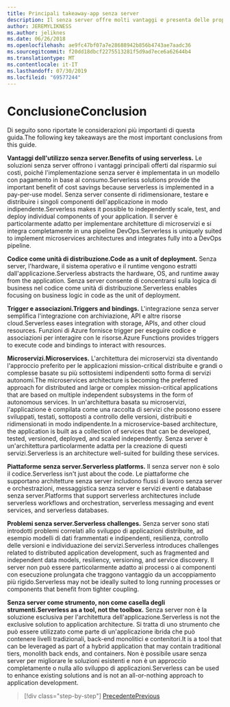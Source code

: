 ```yaml
---
title: Principali takeaway-app senza server
description: Il senza server offre molti vantaggi e presenta delle proprie esigenze. Riepilogo delle considerazioni principali di questa guida.
author: JEREMYLIKNESS
ms.author: jeliknes
ms.date: 06/26/2018
ms.openlocfilehash: ae9fc47bf07a7e28688942b856b4743ae7aadc36
ms.sourcegitcommit: f20dd18dbcf2275513281f5d9ad7ece6a62644b4
ms.translationtype: MT
ms.contentlocale: it-IT
ms.lasthandoff: 07/30/2019
ms.locfileid: "69577244"
---
```

# <a name="conclusion"></a><span data-ttu-id="2c5f3-104">Conclusione</span><span class="sxs-lookup"><span data-stu-id="2c5f3-104">Conclusion</span></span>

<span data-ttu-id="2c5f3-105">Di seguito sono riportate le considerazioni più importanti di questa guida.</span><span class="sxs-lookup"><span data-stu-id="2c5f3-105">The following key takeaways are the most important conclusions from this guide.</span></span>

<span data-ttu-id="2c5f3-106">**Vantaggi dell'utilizzo senza server.**</span><span class="sxs-lookup"><span data-stu-id="2c5f3-106">**Benefits of using serverless.**</span></span> <span data-ttu-id="2c5f3-107">Le soluzioni senza server offrono i vantaggi principali offerti dal risparmio sui costi, poiché l'implementazione senza server è implementata in un modello con pagamento in base al consumo.</span><span class="sxs-lookup"><span data-stu-id="2c5f3-107">Serverless solutions provide the important benefit of cost savings because serverless is implemented in a pay-per-use model.</span></span> <span data-ttu-id="2c5f3-108">Senza server consente di ridimensionare, testare e distribuire i singoli componenti dell'applicazione in modo indipendente.</span><span class="sxs-lookup"><span data-stu-id="2c5f3-108">Serverless makes it possible to independently scale, test, and deploy individual components of your application.</span></span> <span data-ttu-id="2c5f3-109">Il server è particolarmente adatto per implementare architetture di microservizi e si integra completamente in una pipeline DevOps.</span><span class="sxs-lookup"><span data-stu-id="2c5f3-109">Serverless is uniquely suited to implement microservices architectures and integrates fully into a DevOps pipeline.</span></span>

<span data-ttu-id="2c5f3-110">**Codice come unità di distribuzione.**</span><span class="sxs-lookup"><span data-stu-id="2c5f3-110">**Code as a unit of deployment.**</span></span> <span data-ttu-id="2c5f3-111">Senza server, l'hardware, il sistema operativo e il runtime vengono estratti dall'applicazione.</span><span class="sxs-lookup"><span data-stu-id="2c5f3-111">Serverless abstracts the hardware, OS, and runtime away from the application.</span></span> <span data-ttu-id="2c5f3-112">Senza server consente di concentrarsi sulla logica di business nel codice come unità di distribuzione.</span><span class="sxs-lookup"><span data-stu-id="2c5f3-112">Serverless enables focusing on business logic in code as the unit of deployment.</span></span>

<span data-ttu-id="2c5f3-113">**Trigger e associazioni.**</span><span class="sxs-lookup"><span data-stu-id="2c5f3-113">**Triggers and bindings.**</span></span> <span data-ttu-id="2c5f3-114">L'integrazione senza server semplifica l'integrazione con archiviazione, API e altre risorse cloud.</span><span class="sxs-lookup"><span data-stu-id="2c5f3-114">Serverless eases integration with storage, APIs, and other cloud resources.</span></span> <span data-ttu-id="2c5f3-115">Funzioni di Azure fornisce trigger per eseguire codice e associazioni per interagire con le risorse.</span><span class="sxs-lookup"><span data-stu-id="2c5f3-115">Azure Functions provides triggers to execute code and bindings to interact with resources.</span></span>

<span data-ttu-id="2c5f3-116">**Microservizi.**</span><span class="sxs-lookup"><span data-stu-id="2c5f3-116">**Microservices.**</span></span> <span data-ttu-id="2c5f3-117">L'architettura dei microservizi sta diventando l'approccio preferito per le applicazioni mission-critical distribuite e grandi o complesse basate su più sottosistemi indipendenti sotto forma di servizi autonomi.</span><span class="sxs-lookup"><span data-stu-id="2c5f3-117">The microservices architecture is becoming the preferred approach for distributed and large or complex mission-critical applications that are based on multiple independent subsystems in the form of autonomous services.</span></span> <span data-ttu-id="2c5f3-118">In un'architettura basata su microservizi, l'applicazione è compilata come una raccolta di servizi che possono essere sviluppati, testati, sottoposti a controllo delle versioni, distribuiti e ridimensionati in modo indipendente.</span><span class="sxs-lookup"><span data-stu-id="2c5f3-118">In a microservice-based architecture, the application is built as a collection of services that can be developed, tested, versioned, deployed, and scaled independently.</span></span> <span data-ttu-id="2c5f3-119">Senza server è un'architettura particolarmente adatta per la creazione di questi servizi.</span><span class="sxs-lookup"><span data-stu-id="2c5f3-119">Serverless is an architecture well-suited for building these services.</span></span>

<span data-ttu-id="2c5f3-120">**Piattaforme senza server.**</span><span class="sxs-lookup"><span data-stu-id="2c5f3-120">**Serverless platforms.**</span></span> <span data-ttu-id="2c5f3-121">Il senza server non è solo il codice.</span><span class="sxs-lookup"><span data-stu-id="2c5f3-121">Serverless isn't just about the code.</span></span> <span data-ttu-id="2c5f3-122">Le piattaforme che supportano architetture senza server includono flussi di lavoro senza server e orchestrazioni, messaggistica senza server e servizi eventi e database senza server.</span><span class="sxs-lookup"><span data-stu-id="2c5f3-122">Platforms that support serverless architectures include serverless workflows and orchestration, serverless messaging and event services, and serverless databases.</span></span>

<span data-ttu-id="2c5f3-123">**Problemi senza server.**</span><span class="sxs-lookup"><span data-stu-id="2c5f3-123">**Serverless challenges.**</span></span> <span data-ttu-id="2c5f3-124">Senza server sono stati introdotti problemi correlati allo sviluppo di applicazioni distribuite, ad esempio modelli di dati frammentati e indipendenti, resilienza, controllo delle versioni e individuazione dei servizi.</span><span class="sxs-lookup"><span data-stu-id="2c5f3-124">Serverless introduces challenges related to distributed application development, such as fragmented and independent data models, resiliency, versioning, and service discovery.</span></span> <span data-ttu-id="2c5f3-125">Il server non può essere particolarmente adatto ai processi o ai componenti con esecuzione prolungata che traggono vantaggio da un accoppiamento più rigido.</span><span class="sxs-lookup"><span data-stu-id="2c5f3-125">Serverless may not be ideally suited to long running processes or components that benefit from tighter coupling.</span></span>

<span data-ttu-id="2c5f3-126">**Senza server come strumento, non come casella degli strumenti.**</span><span class="sxs-lookup"><span data-stu-id="2c5f3-126">**Serverless as a tool, not the toolbox.**</span></span> <span data-ttu-id="2c5f3-127">Senza server non è la soluzione esclusiva per l'architettura dell'applicazione.</span><span class="sxs-lookup"><span data-stu-id="2c5f3-127">Serverless is not the exclusive solution to application architecture.</span></span> <span data-ttu-id="2c5f3-128">Si tratta di uno strumento che può essere utilizzato come parte di un'applicazione ibrida che può contenere livelli tradizionali, back-end monolitici e contenitori.</span><span class="sxs-lookup"><span data-stu-id="2c5f3-128">It is a tool that can be leveraged as part of a hybrid application that may contain traditional tiers, monolith back ends, and containers.</span></span> <span data-ttu-id="2c5f3-129">Non è possibile usare senza server per migliorare le soluzioni esistenti e non è un approccio completamente o nulla allo sviluppo di applicazioni.</span><span class="sxs-lookup"><span data-stu-id="2c5f3-129">Serverless can be used to enhance existing solutions and is not an all-or-nothing approach to application development.</span></span>

>[!div class="step-by-step"]
>[<span data-ttu-id="2c5f3-130">Precedente</span><span class="sxs-lookup"><span data-stu-id="2c5f3-130">Previous</span></span>](serverless-business-scenarios.md)
